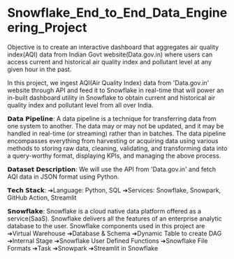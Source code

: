 # Snowflake_End_to_End_Data_Engineering_Project
Objective is to create an interactive dashboard that aggregates air quality index(AQI) data from Indian Govt website(Data.gov.in) where users can access current and historical  air quality index and pollutant level at any given hour in the past.

In this project, we ingest AQI(Air Quality Index) data from 'Data.gov.in' website through API and feed it to Snowflake in real-time that will power an in-built dashboard utility in Snowflake to obtain current and historical air quality index and pollutant level from all over India.

𝗗𝗮𝘁𝗮 𝗣𝗶𝗽𝗲𝗹𝗶𝗻𝗲:
A data pipeline is a technique for transferring data from one system to another. The data may or may not be updated, and it may be handled in real-time (or streaming) rather than in batches. The data pipeline encompasses everything from harvesting or acquiring data using various methods to storing raw data, cleaning, validating, and transforming data into a query-worthy format, displaying KPIs, and managing the above process.

𝗗𝗮𝘁𝗮𝘀𝗲𝘁 𝗗𝗲𝘀𝗰𝗿𝗶𝗽𝘁𝗶𝗼𝗻:
We will use the API from 'Data.gov.in' and fetch AQI data in JSON format using Python.

𝗧𝗲𝗰𝗵 𝗦𝘁𝗮𝗰𝗸:
➔Language: Python, SQL
➔Services: Snowflake, Snowpark, GitHub Action, Streamlit

𝗦𝗻𝗼𝘄𝗳𝗹𝗮𝗸𝗲:
Snowflake is a cloud native data platform offered as a service(SaaS). Snowflake delivers all the features of an enterprise analytic database to the user. 
Snowflake components used in this project are
➔Virtual Warehouse
➔Database & Schema
➔Dynamic Table to create DAG
➔Internal Stage
➔Snowflake User Defined Functions
➔Snowflake File Formats
➔Task
➔Snowpark
➔Streamlit in Snowflake


